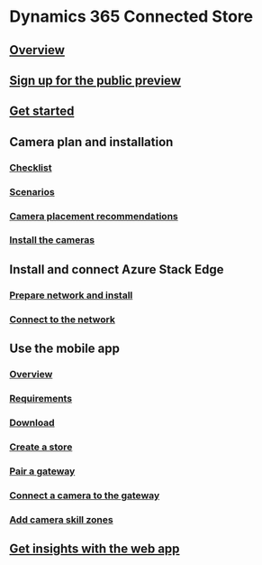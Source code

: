 # Dynamics 365 Connected Store
## [Overview](index.md)
## [Sign up for the public preview](sign-up.md)
## [Get started](get-started.md)
## Camera plan and installation
### [Checklist](camera-placement-checklist.md)
### [Scenarios](camera-placement-general.md)
### [Camera placement recommendations](camera-placement-recommendations.md)
### [Install the cameras](install-cameras.md)
## Install and connect Azure Stack Edge
### [Prepare network and install](ase-install.md)
### [Connect to the network](ase-connect.md)
## Use the mobile app
### [Overview](mobile-app-overview.md)
### [Requirements](mobile-app-requirements.md)
### [Download](mobile-app-download.md)
### [Create a store](mobile-app-create-store.md)
### [Pair a gateway](mobile-app-pair-gateway.md)
### [Connect a camera to the gateway](mobile-app-add-cameras.md)
### [Add camera skill zones](mobile-app-add-camera-skill-zones.md)
## [Get insights with the web app](web-app-get-insights.md)
